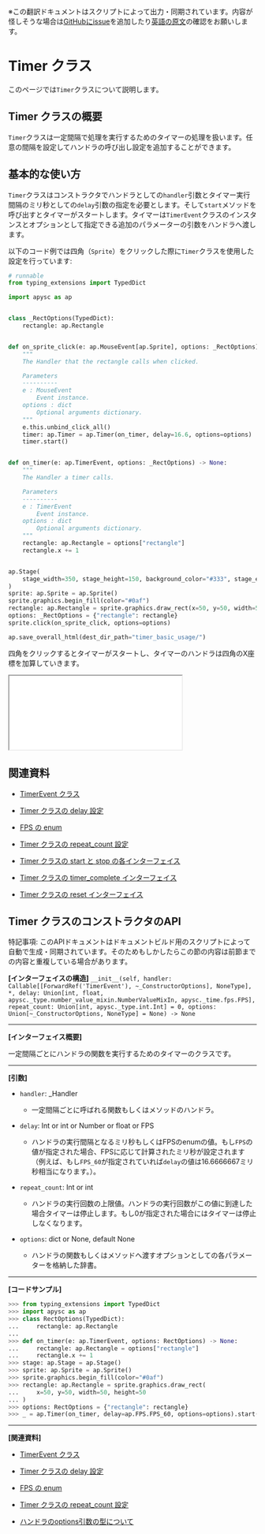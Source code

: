 <span class="inconspicuous-txt">※この翻訳ドキュメントはスクリプトによって出力・同期されています。内容が怪しそうな場合は<a href="https://github.com/simon-ritchie/apysc/issues" target="_blank">GitHubにissue</a>を追加したり[英語の原文](https://simon-ritchie.github.io/apysc/en/timer.html)の確認をお願いします。</span>

# Timer クラス

このページでは`Timer`クラスについて説明します。

## Timer クラスの概要

`Timer`クラスは一定間隔で処理を実行するためのタイマーの処理を扱います。任意の間隔を設定してハンドラの呼び出し設定を追加することができます。

## 基本的な使い方

`Timer`クラスはコンストラクタでハンドラとしての`handler`引数とタイマー実行間隔のミリ秒としての`delay`引数の指定を必要とします。そして`start`メソッドを呼び出すとタイマーがスタートします。タイマーは`TimerEvent`クラスのインスタンスとオプションとして指定できる追加のパラメーターの引数をハンドラへ渡します。

以下のコード例では四角（`Sprite`）をクリックした際に`Timer`クラスを使用した設定を行っています:

```py
# runnable
from typing_extensions import TypedDict

import apysc as ap


class _RectOptions(TypedDict):
    rectangle: ap.Rectangle


def on_sprite_click(e: ap.MouseEvent[ap.Sprite], options: _RectOptions) -> None:
    """
    The Handler that the rectangle calls when clicked.

    Parameters
    ----------
    e : MouseEvent
        Event instance.
    options : dict
        Optional arguments dictionary.
    """
    e.this.unbind_click_all()
    timer: ap.Timer = ap.Timer(on_timer, delay=16.6, options=options)
    timer.start()


def on_timer(e: ap.TimerEvent, options: _RectOptions) -> None:
    """
    The Handler a timer calls.

    Parameters
    ----------
    e : TimerEvent
        Event instance.
    options : dict
        Optional arguments dictionary.
    """
    rectangle: ap.Rectangle = options["rectangle"]
    rectangle.x += 1


ap.Stage(
    stage_width=350, stage_height=150, background_color="#333", stage_elem_id="stage"
)
sprite: ap.Sprite = ap.Sprite()
sprite.graphics.begin_fill(color="#0af")
rectangle: ap.Rectangle = sprite.graphics.draw_rect(x=50, y=50, width=50, height=50)
options: _RectOptions = {"rectangle": rectangle}
sprite.click(on_sprite_click, options=options)

ap.save_overall_html(dest_dir_path="timer_basic_usage/")
```

四角をクリックするとタイマーがスタートし、タイマーのハンドラは四角のX座標を加算していきます。

<iframe src="static/timer_basic_usage/index.html" width="350" height="150"></iframe>

## 関連資料

- [TimerEvent クラス](jp_timer_event.md)
- [Timer クラスの delay 設定](jp_timer_delay.md)

- [FPS の enum](jp_fps.md)
- [Timer クラスの repeat_count 設定](jp_timer_repeat_count.md)

- [Timer クラスの start と stop の各インターフェイス](jp_timer_start_and_stop.md)
- [Timer クラスの timer_complete インターフェイス](jp_timer_complete.md)

- [Timer クラスの reset インターフェイス](jp_timer_reset.md)

## Timer クラスのコンストラクタのAPI

<span class="inconspicuous-txt">特記事項: このAPIドキュメントはドキュメントビルド用のスクリプトによって自動で生成・同期されています。そのためもしかしたらこの節の内容は前節までの内容と重複している場合があります。</span>

**[インターフェイスの構造]** `__init__(self, handler: Callable[[ForwardRef('TimerEvent'), ~_ConstructorOptions], NoneType], *, delay: Union[int, float, apysc._type.number_value_mixin.NumberValueMixIn, apysc._time.fps.FPS], repeat_count: Union[int, apysc._type.int.Int] = 0, options: Union[~_ConstructorOptions, NoneType] = None) -> None`<hr>

**[インターフェイス概要]**

一定間隔ごとにハンドラの関数を実行するためのタイマーのクラスです。<hr>

**[引数]**

- `handler`: _Handler
  - 一定間隔ごとに呼ばれる関数もしくはメソッドのハンドラ。

- `delay`: Int or int or Number or float or FPS
  - ハンドラの実行間隔となるミリ秒もしくはFPSのenumの値。もし`FPS`の値が指定された場合、FPSに応じて計算されたミリ秒が設定されます（例えば、もし`FPS_60`が指定されていれば`delay`の値は16.6666667ミリ秒相当になります。）。

- `repeat_count`: Int or int
  - ハンドラの実行回数の上限値。ハンドラの実行回数がこの値に到達した場合タイマーは停止します。もし0が指定された場合にはタイマーは停止しなくなります。

- `options`: dict or None, default None
  - ハンドラの関数もしくはメソッドへ渡すオプションとしての各パラメーターを格納した辞書。

<hr>

**[コードサンプル]**

```py
>>> from typing_extensions import TypedDict
>>> import apysc as ap
>>> class RectOptions(TypedDict):
...     rectangle: ap.Rectangle
...
>>> def on_timer(e: ap.TimerEvent, options: RectOptions) -> None:
...     rectangle: ap.Rectangle = options["rectangle"]
...     rectangle.x += 1
>>> stage: ap.Stage = ap.Stage()
>>> sprite: ap.Sprite = ap.Sprite()
>>> sprite.graphics.begin_fill(color="#0af")
>>> rectangle: ap.Rectangle = sprite.graphics.draw_rect(
...     x=50, y=50, width=50, height=50
... )
>>> options: RectOptions = {"rectangle": rectangle}
>>> _ = ap.Timer(on_timer, delay=ap.FPS.FPS_60, options=options).start()
```

<hr>

**[関連資料]**

- [TimerEvent クラス](https://simon-ritchie.github.io/apysc/jp/jp_timer_event.html)
- [Timer クラスの delay 設定](https://simon-ritchie.github.io/apysc/jp/jp_timer_delay.html)

- [FPS の enum](https://simon-ritchie.github.io/apysc/jp/jp_fps.html)
- [Timer クラスの repeat_count 設定](https://simon-ritchie.github.io/apysc/jp/jp_timer_repeat_count.html)

- [ハンドラのoptions引数の型について](https://simon-ritchie.github.io/apysc/jp/jp_about_handler_options_type.html)
